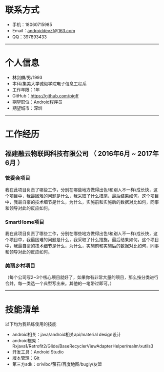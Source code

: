 # 联系方式

- 手机：18060715985
- Email：androiddevzf@163.com
- QQ：397893433

---

# 个人信息

 - 林剑麟/男/1993 
 - 本科/集美大学诚毅学院电子信息工程系
 - 工作年限：1年
 - GitHub：https://github.com/pigff
 - 期望职位：Android程序员
 - 期望城市：深圳

---

# 工作经历

## 福建融云物联网科技有限公司 （ 2016年6月 ~ 2017年6月 ）

### 管委会项目 
我在此项目负责了哪些工作，分别在哪些地方做得出色/和别人不一样/成长快，这个项目中，我最困难的问题是什么，我采取了什么措施，最后结果如何。这个项目中，我最自豪的技术细节是什么，为什么，实施前和实施后的数据对比如何，同事和领导对此的反应如何。


### SmartHome项目 
我在此项目负责了哪些工作，分别在哪些地方做得出色/和别人不一样/成长快，这个项目中，我最困难的问题是什么，我采取了什么措施，最后结果如何。这个项目中，我最自豪的技术细节是什么，为什么，实施前和实施后的数据对比如何，同事和领导对此的反应如何。


### 美丽乡村项目

（每个公司写2~3个核心项目就好了，如果你有非常大量的项目，那么按分类进行合并，每一类选一个典型写出来。其他的一笔带过即可。）

---

# 技能清单

以下均为我熟练使用的技能

- android相关：java/android相关api/material design设计
- android框架：Rxjava1/Retrofit2/Glide/BaseRecyclerViewAdapterHelper/realm/xutils3
- 开发工具：Android Studio
- 版本管理：Git
- 第三方sdk：orivibo/萤石/百度地图/bugly/友盟
